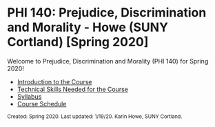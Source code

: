 # PHI 140: Prejudice, Discrimination and Morality - Howe (SUNY Cortland) [Spring 2020]

Welcome to Prejudice, Discrimination and Morality (PHI 140) for Spring 2020! 

- [Introduction to the Course](introduction.md)
- [Technical Skills Needed for the Course](technical_skills.md)
- [Syllabus](syllabus_sp2020.md) 
- [Course Schedule](schedule_sp2020.md) 

<small>Created: Spring 2020. Last updated: 1/19/20. Karin Howe, SUNY Cortland.</small>
